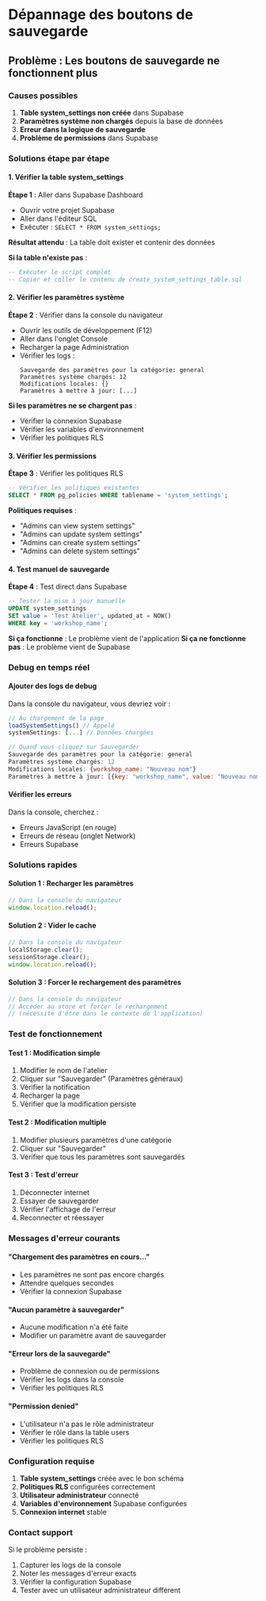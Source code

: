 # Dépannage des boutons de sauvegarde

## Problème : Les boutons de sauvegarde ne fonctionnent plus

### Causes possibles

1. **Table system_settings non créée** dans Supabase
2. **Paramètres système non chargés** depuis la base de données
3. **Erreur dans la logique de sauvegarde**
4. **Problème de permissions** dans Supabase

### Solutions étape par étape

#### 1. Vérifier la table system_settings

**Étape 1** : Aller dans Supabase Dashboard
- Ouvrir votre projet Supabase
- Aller dans l'éditeur SQL
- Exécuter : `SELECT * FROM system_settings;`

**Résultat attendu** : La table doit exister et contenir des données

**Si la table n'existe pas** :
```sql
-- Exécuter le script complet
-- Copier et coller le contenu de create_system_settings_table.sql
```

#### 2. Vérifier les paramètres système

**Étape 2** : Vérifier dans la console du navigateur
- Ouvrir les outils de développement (F12)
- Aller dans l'onglet Console
- Recharger la page Administration
- Vérifier les logs :
  ```
  Sauvegarde des paramètres pour la catégorie: general
  Paramètres système chargés: 12
  Modifications locales: {}
  Paramètres à mettre à jour: [...]
  ```

**Si les paramètres ne se chargent pas** :
- Vérifier la connexion Supabase
- Vérifier les variables d'environnement
- Vérifier les politiques RLS

#### 3. Vérifier les permissions

**Étape 3** : Vérifier les politiques RLS
```sql
-- Vérifier les politiques existantes
SELECT * FROM pg_policies WHERE tablename = 'system_settings';
```

**Politiques requises** :
- "Admins can view system settings"
- "Admins can update system settings"
- "Admins can create system settings"
- "Admins can delete system settings"

#### 4. Test manuel de sauvegarde

**Étape 4** : Test direct dans Supabase
```sql
-- Tester la mise à jour manuelle
UPDATE system_settings 
SET value = 'Test Atelier', updated_at = NOW() 
WHERE key = 'workshop_name';
```

**Si ça fonctionne** : Le problème vient de l'application
**Si ça ne fonctionne pas** : Le problème vient de Supabase

### Debug en temps réel

#### Ajouter des logs de debug

Dans la console du navigateur, vous devriez voir :

```javascript
// Au chargement de la page
loadSystemSettings() // Appelé
systemSettings: [...] // Données chargées

// Quand vous cliquez sur Sauvegarder
Sauvegarde des paramètres pour la catégorie: general
Paramètres système chargés: 12
Modifications locales: {workshop_name: "Nouveau nom"}
Paramètres à mettre à jour: [{key: "workshop_name", value: "Nouveau nom"}]
```

#### Vérifier les erreurs

Dans la console, cherchez :
- Erreurs JavaScript (en rouge)
- Erreurs de réseau (onglet Network)
- Erreurs Supabase

### Solutions rapides

#### Solution 1 : Recharger les paramètres
```javascript
// Dans la console du navigateur
window.location.reload();
```

#### Solution 2 : Vider le cache
```javascript
// Dans la console du navigateur
localStorage.clear();
sessionStorage.clear();
window.location.reload();
```

#### Solution 3 : Forcer le rechargement des paramètres
```javascript
// Dans la console du navigateur
// Accéder au store et forcer le rechargement
// (nécessite d'être dans le contexte de l'application)
```

### Test de fonctionnement

#### Test 1 : Modification simple
1. Modifier le nom de l'atelier
2. Cliquer sur "Sauvegarder" (Paramètres généraux)
3. Vérifier la notification
4. Recharger la page
5. Vérifier que la modification persiste

#### Test 2 : Modification multiple
1. Modifier plusieurs paramètres d'une catégorie
2. Cliquer sur "Sauvegarder"
3. Vérifier que tous les paramètres sont sauvegardés

#### Test 3 : Test d'erreur
1. Déconnecter internet
2. Essayer de sauvegarder
3. Vérifier l'affichage de l'erreur
4. Reconnecter et réessayer

### Messages d'erreur courants

#### "Chargement des paramètres en cours..."
- Les paramètres ne sont pas encore chargés
- Attendre quelques secondes
- Vérifier la connexion Supabase

#### "Aucun paramètre à sauvegarder"
- Aucune modification n'a été faite
- Modifier un paramètre avant de sauvegarder

#### "Erreur lors de la sauvegarde"
- Problème de connexion ou de permissions
- Vérifier les logs dans la console
- Vérifier les politiques RLS

#### "Permission denied"
- L'utilisateur n'a pas le rôle administrateur
- Vérifier le rôle dans la table users
- Vérifier les politiques RLS

### Configuration requise

1. **Table system_settings** créée avec le bon schéma
2. **Politiques RLS** configurées correctement
3. **Utilisateur administrateur** connecté
4. **Variables d'environnement** Supabase configurées
5. **Connexion internet** stable

### Contact support

Si le problème persiste :
1. Capturer les logs de la console
2. Noter les messages d'erreur exacts
3. Vérifier la configuration Supabase
4. Tester avec un utilisateur administrateur différent
